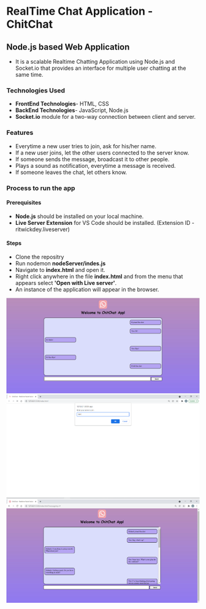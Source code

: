 # RealTime Chat Application - ChitChat

## Node.js based Web Application ##

* It is a scalable Realtime Chatting Application using Node.js and Socket.io that provides an interface for multiple user chatting at the same time.

### Technologies Used ###
* __FrontEnd Technologies__- HTML, CSS
* __BackEnd Technologies__- JavaScript, Node.js
* __Socket.io__ module for a two-way connection between client and server.

### Features ###
* Everytime a new user tries to join, ask for his/her name.
* If a new user joins, let the other users connected to the server know.
* If someone sends the message, broadcast it to other people.
* Plays a sound as notification, everytime a message is received.
* If someone leaves the chat, let others know.

### Process to run the app ###

#### Prerequisites ####
* __Node.js__ should be installed on your local machine.
* __Live Server Extension__ for VS Code should be installed. (Extension ID - ritwickdey.liveserver)

#### Steps ####
* Clone the repositry
* Run nodemon __nodeServer/indes.js__
* Navigate to __index.html__ and open it.
* Right click anywhere in the file __index.html__ and from the menu that appears select __'Open with Live server'__.
* An instance of the application will appear in the browser.

<img src="images/ScreenShot1.png">
<img src="images/ScreenShot3.PNG">
<img src="images/ScreenShot2.png">

